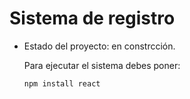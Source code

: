 <h1> Sistema de registro </h1>

- Estado del proyecto: en constrcción.

  Para ejecutar el sistema debes poner:
  
  ```npm install react ```
  
  
